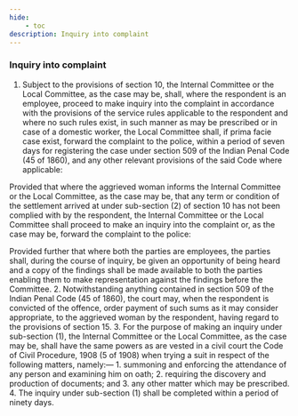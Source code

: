 ```yaml
---
hide:
    - toc
description: Inquiry into complaint
---
```


### Inquiry into complaint

1. Subject to the provisions of section 10, the Internal Committee or the Local Committee, as the case may be, shall, where the respondent is an employee, proceed to make inquiry into the complaint in accordance with the provisions of the service rules applicable to the respondent and where no such rules exist, in such manner as may be prescribed or in case of a domestic worker, the Local Committee shall, if prima facie case exist, forward the complaint to the police, within a period of seven days for registering the case under section 509 of the Indian Penal Code (45 of 1860), and any other relevant provisions of the said Code where applicable:
</p>
Provided that where the aggrieved woman informs the Internal Committee or the Local Committee, as the case may be, that any term or condition of the settlement arrived at under sub-section (2) of section 10 has not been complied with by the respondent, the Internal Committee or the Local Committee shall proceed to make an inquiry into the complaint or, as the case may be, forward the complaint to the police:
</p>
Provided further that where both the parties are employees, the parties shall, during the course of inquiry, be given an opportunity of being heard and a copy of the findings shall be made available to both the parties enabling them to make representation against the findings before the Committee.
2. Notwithstanding anything contained in section 509 of the Indian Penal Code (45 of 1860), the court may, when the respondent is convicted of the offence, order payment of such sums as it may consider appropriate, to the aggrieved woman by the respondent, having regard to the provisions of section 15.
3. For the purpose of making an inquiry under sub-section (1), the Internal Committee or the Local Committee, as the case may be, shall have the same powers as are vested in a civil court the Code of Civil Procedure, 1908 (5 of 1908) when trying a suit in respect of the following matters, namely:—
    1. summoning and enforcing the attendance of any person and examining him on oath;
    2. requiring the discovery and production of documents; and
    3. any other matter which may be prescribed.
    4. The inquiry under sub-section (1) shall be completed within a period of ninety days.
